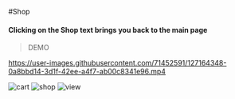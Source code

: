 #Shop

#### Clicking on the Shop text brings you back to the main page

>DEMO

https://user-images.githubusercontent.com/71452591/127164348-0a8bbd14-3d1f-42ee-a4f7-ab00c8341e96.mp4



![cart](https://user-images.githubusercontent.com/71452591/127163486-fbcba2b8-a401-4ede-99c5-fa16c7da4a30.png)
![shop](https://user-images.githubusercontent.com/71452591/127163495-91089567-2d47-406d-b8ba-ed6073f12e47.png)
![view](https://user-images.githubusercontent.com/71452591/127163507-eb6ef4d9-9378-4f49-ba1a-c1a1a2c2cad5.png)
